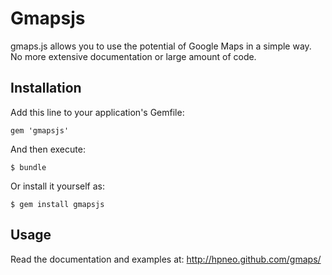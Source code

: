 # Gmapsjs

gmaps.js allows you to use the potential of Google Maps in a simple way.
No more extensive documentation or large amount of code.

## Installation

Add this line to your application's Gemfile:

    gem 'gmapsjs'

And then execute:

    $ bundle

Or install it yourself as:

    $ gem install gmapsjs

## Usage

Read the documentation and examples at: http://hpneo.github.com/gmaps/
